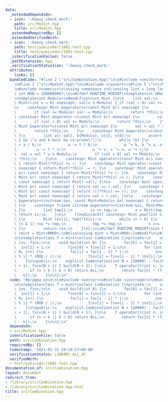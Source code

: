 ```yaml
---
data:
  _extendedDependsOn:
  - icon: ':heavy_check_mark:'
    path: src/Modint.hpp
    title: src/Modint.hpp
  _extendedRequiredBy: []
  _extendedVerifiedWith:
  - icon: ':heavy_check_mark:'
    path: test/yukicoder/1081.test.cpp
    title: test/yukicoder/1081.test.cpp
  _isVerificationFailed: false
  _pathExtension: hpp
  _verificationStatusIcon: ':heavy_check_mark:'
  attributes:
    links: []
  bundledCode: "#line 2 \"src/Combination.hpp\"\n\n#include <vector>\n#include <iostream>\n\
    \n#line 2 \"src/Modint.hpp\"\n\n#include <cassert>\n#line 5 \"src/Modint.hpp\"\
    \n#include <numeric>\n\nusing namespace std;\nusing lint = long long;\nconstexpr\
    \ int MOD = 1000000007;\n\n#ifdef RUNTIME_MODINT\ntemplate<int &Modulo>\n#else\n\
    \ntemplate<int Modulo>\n#endif\nstruct Mint {\n\n    lint val;\n    constexpr\
    \ Mint(lint v = 0) noexcept: val(v % Modulo) { if (val < 0) val += Modulo; }\n\
    \n    constexpr Mint &operator+=(const Mint &r) noexcept {\n        val += r.val;\n\
    \        if (val >= Modulo) val -= Modulo;\n        return *this;\n    }\n   \
    \ constexpr Mint &operator-=(const Mint &r) noexcept {\n        val -= r.val;\n\
    \        if (val < 0) val += Modulo;\n        return *this;\n    }\n    constexpr\
    \ Mint &operator*=(const Mint &r) noexcept {\n        val = val * r.val % Modulo;\n\
    \        return *this;\n    }\n    constexpr Mint &operator/=(const Mint &r) noexcept\
    \ {\n        lint a{r.val}, b{Modulo}, u{1}, v{0};\n        assert(gcd(a, b) ==\
    \ 1 && \"a and b must be co-prime\");\n        while (b) {\n            lint t\
    \ = a / b;\n            a -= t * b;\n            a ^= b, b ^= a, a ^= b;\n   \
    \         u -= t * v;\n            u ^= v, v ^= u, u ^= v;\n        }\n      \
    \  val = val * u % Modulo;\n        if (val < 0) val += Modulo;\n        return\
    \ *this;\n    }\n\n    constexpr Mint operator+(const Mint &r) const noexcept\
    \ { return Mint(*this) += r; }\n    constexpr Mint operator-(const Mint &r) const\
    \ noexcept { return Mint(*this) -= r; }\n    constexpr Mint operator*(const Mint\
    \ &r) const noexcept { return Mint(*this) *= r; }\n    constexpr Mint operator/(const\
    \ Mint &r) const noexcept { return Mint(*this) /= r; }\n\n    constexpr Mint operator-()\
    \ const noexcept { return Mint(-val); }\n\n    constexpr bool operator==(const\
    \ Mint &r) const noexcept { return val == r.val; }\n    constexpr bool operator!=(const\
    \ Mint &r) const noexcept { return !((*this) == r); }\n    constexpr bool operator<(const\
    \ Mint &r) const noexcept { return val < r.val; }\n\n    constexpr friend ostream\
    \ &operator<<(ostream &os, const Mint<Modulo> &x) noexcept { return os << x.val;\
    \ }\n    constexpr friend istream &operator>>(istream &is, Mint<Modulo> &x) noexcept\
    \ {\n        lint tmp{};\n        is >> tmp;\n        x = Mint(tmp);\n       \
    \ return is;\n    }\n\n    [[nodiscard]] constexpr Mint pow(lint n) const noexcept\
    \ {\n        Mint res{1}, tmp{*this};\n        while (n > 0) {\n            if\
    \ (n & 1) res *= tmp;\n            tmp *= tmp;\n            n >>= 1;\n       \
    \ }\n        return res;\n    }\n};\n\n#ifdef RUNTIME_MODINT\nint RMOD;\nusing\
    \ rmint = Mint<RMOD>;\n#else\nusing mint = Mint<MOD>;\n#endif\n\n#line 7 \"src/Combination.hpp\"\
    \n\ntemplate<class T = mint>\nclass Combination {\nprivate:\n    vector<T> fac,\
    \ inv, finv;\n\n    void build(int N) {\n        fac[0] = fac[1] = 1;\n      \
    \  inv[1] = 1;\n        finv[0] = finv[1] = 1;\n\n        for (int i = 2; i <\
    \ N; i++) {\n            fac[i] = fac[i - 1] * i;\n            inv[i] = -inv[MOD\
    \ % i] * (MOD / i);\n            finv[i] = finv[i - 1] * inv[i];\n        }\n\
    \    }\n\npublic:\n    explicit Combination(int N = 110000) : fac(N + 1), inv(N\
    \ + 1), finv(N + 1) { build(N + 1); }\n\n    T operator()(int n, int k) {\n  \
    \      if (n < k || k < 0) return 0LL;\n        return fac[n] * (finv[k] * finv[n\
    \ - k]);\n    }\n\n};\n"
  code: "#pragma once\n\n#include <vector>\n#include <iostream>\n\n#include \"Modint.hpp\"\
    \n\ntemplate<class T = mint>\nclass Combination {\nprivate:\n    vector<T> fac,\
    \ inv, finv;\n\n    void build(int N) {\n        fac[0] = fac[1] = 1;\n      \
    \  inv[1] = 1;\n        finv[0] = finv[1] = 1;\n\n        for (int i = 2; i <\
    \ N; i++) {\n            fac[i] = fac[i - 1] * i;\n            inv[i] = -inv[MOD\
    \ % i] * (MOD / i);\n            finv[i] = finv[i - 1] * inv[i];\n        }\n\
    \    }\n\npublic:\n    explicit Combination(int N = 110000) : fac(N + 1), inv(N\
    \ + 1), finv(N + 1) { build(N + 1); }\n\n    T operator()(int n, int k) {\n  \
    \      if (n < k || k < 0) return 0LL;\n        return fac[n] * (finv[k] * finv[n\
    \ - k]);\n    }\n\n};\n"
  dependsOn:
  - src/Modint.hpp
  isVerificationFile: false
  path: src/Combination.hpp
  requiredBy: []
  timestamp: '2021-01-31 19:19:57+09:00'
  verificationStatus: LIBRARY_ALL_AC
  verifiedWith:
  - test/yukicoder/1081.test.cpp
documentation_of: src/Combination.hpp
layout: document
redirect_from:
- /library/src/Combination.hpp
- /library/src/Combination.hpp.html
title: src/Combination.hpp
---
```


